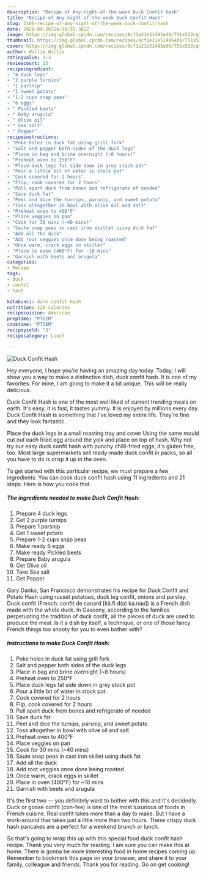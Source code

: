 ```yaml
---
description: "Recipe of Any-night-of-the-week Duck Confit Hash"
title: "Recipe of Any-night-of-the-week Duck Confit Hash"
slug: 2106-recipe-of-any-night-of-the-week-duck-confit-hash
date: 2020-09-26T14:58:55.382Z
image: https://img-global.cpcdn.com/recipes/8cf1e21e51495ed6/751x532cq70/duck-confit-hash-recipe-main-photo.jpg
thumbnail: https://img-global.cpcdn.com/recipes/8cf1e21e51495ed6/751x532cq70/duck-confit-hash-recipe-main-photo.jpg
cover: https://img-global.cpcdn.com/recipes/8cf1e21e51495ed6/751x532cq70/duck-confit-hash-recipe-main-photo.jpg
author: Willie Willis
ratingvalue: 3.3
reviewcount: 15
recipeingredient:
- "4 duck legs"
- "2 purple turnips"
- "1 parsnip"
- "1 sweet potato"
- "1-2 cups snap peas"
- "6 eggs"
- " Pickled beets"
- " Baby arugula"
- " Olive oil"
- " Sea salt"
- " Pepper"
recipeinstructions:
- "Poke holes in duck fat using grill fork"
- "Salt and pepper both sides of the duck legs"
- "Place in bag and brine overnight (~8 hours)"
- "Preheat oven to 250°F"
- "Place duck legs fat side down in grey stock pot"
- "Pour a little bit of water in stock pot"
- "Cook covered for 2 hours"
- "Flip, cook covered for 2 hours"
- "Pull apart duck from bones and refrigerate of needed"
- "Save duck fat"
- "Peel and dice the turnips, parsnip, and sweet potato"
- "Toss altogether in bowl with olive oil and salt"
- "Preheat oven to 400°F"
- "Place veggies on pan"
- "Cook for 30 mins (~40 mins)"
- "Saute snap peas in cast iron skillet using duck fat"
- "Add all the duck"
- "Add root veggies once done being roasted"
- "Once warm, crack eggs in skillet"
- "Place in oven (400°F) for ~10 mins"
- "Garnish with beets and arugula"
categories:
- Recipe
tags:
- duck
- confit
- hash

katakunci: duck confit hash 
nutrition: 120 calories
recipecuisine: American
preptime: "PT22M"
cooktime: "PT58M"
recipeyield: "3"
recipecategory: Lunch

---
```



![Duck Confit Hash](https://img-global.cpcdn.com/recipes/8cf1e21e51495ed6/751x532cq70/duck-confit-hash-recipe-main-photo.jpg)

Hey everyone, I hope you're having an amazing day today. Today, I will show you a way to make a distinctive dish, duck confit hash. It is one of my favorites. For mine, I am going to make it a bit unique. This will be really delicious.

Duck Confit Hash is one of the most well liked of current trending meals on earth. It's easy, it is fast, it tastes yummy. It is enjoyed by millions every day. Duck Confit Hash is something that I've loved my entire life. They're fine and they look fantastic.

Place the duck legs in a small roasting tray and cover Using the same mould cut out each fried egg around the yolk and place on top of hash. Why not try our easy duck confit hash with punchy chilli-fried eggs, it&#39;s gluten free, too. Most large supermarkets sell ready-made duck confit in packs, so all you have to do is crisp it up in the oven.


To get started with this particular recipe, we must prepare a few ingredients. You can cook duck confit hash using 11 ingredients and 21 steps. Here is how you cook that.

<!--inarticleads1-->

##### The ingredients needed to make Duck Confit Hash:

1. Prepare 4 duck legs
1. Get 2 purple turnips
1. Prepare 1 parsnip
1. Get 1 sweet potato
1. Prepare 1-2 cups snap peas
1. Make ready 6 eggs
1. Make ready  Pickled beets
1. Prepare  Baby arugula
1. Get  Olive oil
1. Take  Sea salt
1. Get  Pepper


Gary Danko, San Francisco demonstrates his recipe for Duck Confit and Potato Hash using russet potatoes, duck leg confit, onions and parsley. Duck confit (French: confit de canard [kɔ̃.fi d(ə) ka.naʁ]) is a French dish made with the whole duck. In Gascony, according to the families perpetuating the tradition of duck confit, all the pieces of duck are used to produce the meal. Is it a dish by itself, a technique, or one of those fancy French things too snooty for you to even bother with? 

<!--inarticleads2-->

##### Instructions to make Duck Confit Hash:

1. Poke holes in duck fat using grill fork
1. Salt and pepper both sides of the duck legs
1. Place in bag and brine overnight (~8 hours)
1. Preheat oven to 250°F
1. Place duck legs fat side down in grey stock pot
1. Pour a little bit of water in stock pot
1. Cook covered for 2 hours
1. Flip, cook covered for 2 hours
1. Pull apart duck from bones and refrigerate of needed
1. Save duck fat
1. Peel and dice the turnips, parsnip, and sweet potato
1. Toss altogether in bowl with olive oil and salt
1. Preheat oven to 400°F
1. Place veggies on pan
1. Cook for 30 mins (~40 mins)
1. Saute snap peas in cast iron skillet using duck fat
1. Add all the duck
1. Add root veggies once done being roasted
1. Once warm, crack eggs in skillet
1. Place in oven (400°F) for ~10 mins
1. Garnish with beets and arugula


It&#39;s the first two — you definitely want to bother with this and it&#39;s decidedly. Duck or goose confit (con-fee) is one of the most luxurious of foods in French cuisine. Real confit takes more than a day to make. But I have a work-around that takes just a little more than two hours. These crispy duck hash pancakes are a perfect for a weekend brunch or lunch. 

So that's going to wrap this up with this special food duck confit hash recipe. Thank you very much for reading. I am sure you can make this at home. There is gonna be more interesting food in home recipes coming up. Remember to bookmark this page on your browser, and share it to your family, colleague and friends. Thank you for reading. Go on get cooking!
